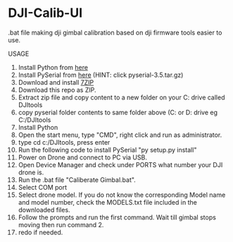 # DJI-Calib-UI
.bat file making dji gimbal calibration based on dji firmware tools easier to use.

USAGE
1. Install Python from [here](https://www.python.org/downloads/) 
2. Install PySerial from [here](https://pypi.org/project/pyserial/#files) (HINT: click pyserial-3.5.tar.gz)
3. Download and install [7ZIP](https://7-zip.org/)
4. Download  this repo as ZIP.
5. Extract zip file and copy content to a new folder on your C: drive called DJItools
6. copy pyserial folder contents to same folder above (C: or D: drive eg C:/DJItools
7. Install Python
8. Open the start menu, type "CMD", right click and run as administrator.
9. type cd c:/DJItools, press enter
10. Run the following code to install PySerial "py setup.py install"
11. Power on Drone and connect to PC via USB.
12. Open Device Manager and check under PORTS what number your DJI drone is.
13. Run the .bat file "Caliberate Gimbal.bat".
14. Select COM port
15. Select drone model. If you do not know the corresponding Model name and model number, check the MODELS.txt file included in the downloaded files.
16. Follow the prompts and run the first command. Wait till gimbal stops moving then run command 2.
17. redo if needed.
